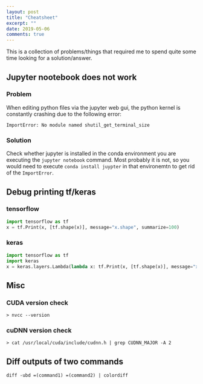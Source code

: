 ```yaml
---
layout: post
title: "Cheatsheet"
excerpt: ""
date: 2019-05-06
comments: true
---
```


This is a collection of problems/things that required me to spend quite some time looking for a
solution/answer.


## Jupyter nootebook does not work

### Problem
When editing python files via the jupyter web gui, the python kernel is constantly crashing due to
the following error:
```
ImportError: No module named shutil_get_terminal_size
```
### Solution
Check whether jupyter is installed in the conda environment you are executing the `jupyter notebook`
command. Most probably it is not, so you would need to execute `conda install juypter` in that
environemtn to get rid of the `ImportError`.

## Debug printing tf/keras

### tensorflow
```python
import tensorflow as tf
x = tf.Print(x, [tf.shape(x)], message="x.shape", summarize=100)
```

### keras

```python
import tensorflow as tf
import keras
x = keras.layers.Lambda(lambda x: tf.Print(x, [tf.shape(x)], message="x.shape", summarize=100))(x)
```

## Misc

### CUDA version check
```
> nvcc --version
```
### cuDNN version check
```
> cat /usr/local/cuda/include/cudnn.h | grep CUDNN_MAJOR -A 2
```

## Diff outputs of two commands
```
diff -ubd =(command1) =(command2) | colordiff 
```